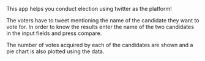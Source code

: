 This app helps you conduct election using twitter as the platform!

The voters have to tweet mentioning the name of the candidate they want
to vote for.
In order to know the results enter the name of the two candidates
in the input fields and press compare.

The number of votes acquired by each of the candidates are shown
and a pie chart is also plotted using the data. 